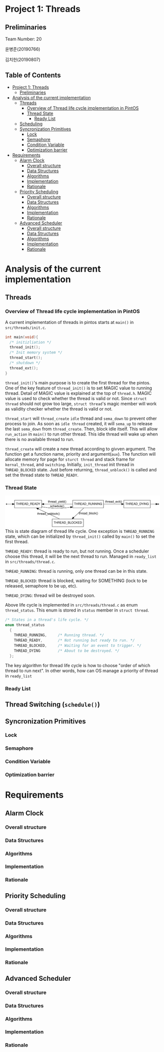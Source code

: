 # Project 1: Threads
## Preliminaries
Team Number: 20

윤병준(20190766)

김치헌(20190807)

## Table of Contents
- [Project 1: Threads](#project-1--threads)
  * [Preliminaries](#preliminaries)
- [Analysis of the current implementation](#analysis-of-the-current-implementation)
  * [Threads](#threads)
    + [Overview of Thread life cycle implementation in PintOS](#overview-of-thread-life-cycle-implementation-in-pintos)
    + [Thread State](#thread-state)
      - [Ready List](#ready-list)
  * [Scheduling](#scheduling)
  * [Syncronization Primitives](#syncronization-primitives)
    + [Lock](#lock)
    + [Semaphore](#semaphore)
    + [Condition Variable](#condition-variable)
    + [Optimization barrier](#optimization-barrier)
- [Requirements](#requirements)
  * [Alarm Clock](#alarm-clock)
    + [Overall structure](#overall-structure)
    + [Data Structures](#data-structures)
    + [Algorithms](#algorithms)
    + [Implementation](#implementation)
    + [Rationale](#rationale)
  * [Priority Scheduling](#priority-scheduling)
    + [Overall structure](#overall-structure-1)
    + [Data Structures](#data-structures-1)
    + [Algorithms](#algorithms-1)
    + [Implementation](#implementation-1)
    + [Rationale](#rationale-1)
  * [Advanced Scheduler](#advanced-scheduler)
    + [Overall structure](#overall-structure-2)
    + [Data Structures](#data-structures-2)
    + [Algorithms](#algorithms-2)
    + [Implementation](#implementation-2)
    + [Rationale](#rationale-2)
    




# Analysis of the current implementation
## Threads
### Overview of Thread life cycle implementation in PintOS
A current implementation of threads in pintos starts at `main()` in `src/threads/init.c`. 
```c
int main(void){
  /* initizliation */
  thread_init();
  /* Init memory system */
  thread_start();
  /* shutdown */
  thread_ext();
}
```
`thread_init()`'s main purpose is to create the first thread for the pintos. 
One of the key feature of `thread_init()` is to set MAGIC value to running thread. 
Detail of MAGIC value is explained at the top of `thread.h`. 
MAGIC value is used to check whether the thread is valid or not. 
Since `struct thread` should not grow too large, `struct thread`'s magic member will 
work as validity checker whether the thread is valid or not.

`thread_start` will `thread_create` `idle` thread and `sema_down` to prevent other process to join. 
As soon as `idle thread` created, it will `sema_up` to release the last `sema_down` from `thread_create`.
Then, block idle itself. This will allow `run_action` in `main()` to run other thread.
This idle thread will wake up when there is no available thread to run.

`thread_create` will create a new thread according to givven argument. The function get 
a function name, priority and argument(`aux`). The function will allocate memory for
page for `sturct thread` and stack frame for `kernal_thread`, and `switching`. 
Initially, `init_thread` init thread in `THREAD_BLOCKED` state. Just before returning, 
`thread_unblock()` is called and set the thread state to `THREAD_READY`.

### Thread State
![thread_state](img/p1_1_thread_state.svg)
This is state diagram of thread life cycle. One exception is `THREAD_RUNNING` state,
which can be initialized by `thread_init()` called by `main()` to set the first thread.

`THREAD_READY`: thread is ready to run, but not running. Once a scheduler choose this thread,
it will be the next thread to run. Managed in `ready_list` in `src/threads/thread.c`.

`THREAD_RUNNING`: thread is running, only one thread can be in this state.

`THREAD_BLOCKED`: thread is blocked, waiting for SOMETHING (lock to be released, semaphore to be up, etc). 

`THREAD_DYING`: thread will be destroyed soon.


Above life cycle is implemented in `src/threads/thread.c` as enum `thread_status`.
This enum is stored in `status` member in `struct thread`.
```c
/* States in a thread's life cycle. */
enum thread_status
  {
    THREAD_RUNNING,     /* Running thread. */
    THREAD_READY,       /* Not running but ready to run. */
    THREAD_BLOCKED,     /* Waiting for an event to trigger. */
    THREAD_DYING        /* About to be destroyed. */
  };
```
The key algorithm for thread life cycle is how to choose "order of which thread to run next". In other words, 
how can OS manage a priority of thread in `ready_list`

### Ready List



## Thread Switching (`schedule()`)





## Syncronization Primitives
### Lock
### Semaphore 
### Condition Variable
### Optimization barrier

# Requirements

## Alarm Clock
### Overall structure
### Data Structures
### Algorithms
### Implementation
### Rationale


## Priority Scheduling
### Overall structure
### Data Structures
### Algorithms
### Implementation
### Rationale


## Advanced Scheduler
### Overall structure
### Data Structures
### Algorithms
### Implementation
### Rationale